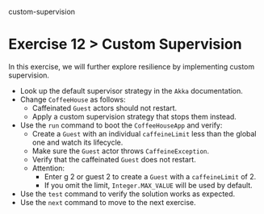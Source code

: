 custom-supervision

# Exercise 12 > Custom Supervision

In this exercise, we will further explore resilience by implementing custom supervision.

- Look up the default supervisor strategy in the `Akka` documentation.
- Change `CoffeeHouse` as follows:
    - Caffeinated `Guest` actors should not restart.
    - Apply a custom supervision strategy that stops them instead.
- Use the `run` command to boot the `CoffeeHouseApp` and verify:
    - Create a `Guest` with an individual `caffeineLimit` less than the global one and watch its lifecycle.
    - Make sure the `Guest` actor throws `CaffeineException`.
    - Verify that the caffeinated `Guest` does not restart.
    - Attention: 
        - Enter g 2 or guest 2 to create a `Guest` with a `caffeineLimit` of 2.
        - If you omit the limit, `Integer.MAX_VALUE` will be used by default.
- Use the `test` command to verify the solution works as expected.
- Use the `next` command to move to the next exercise.